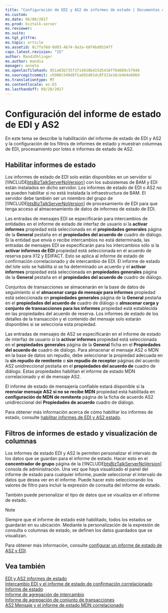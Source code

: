 ```yaml
---
title: "Configuración de EDI y AS2 de informes de estado | Documentos de Microsoft"
ms.custom: 
ms.date: 06/08/2017
ms.prod: biztalk-server
ms.reviewer: 
ms.suite: 
ms.tgt_pltfrm: 
ms.topic: article
ms.assetid: 0c7fa76d-0d03-4b74-9a3a-60f4bd0534ff
caps.latest.revision: "15"
author: MandiOhlinger
ms.author: mandia
manager: anneta
ms.openlocfilehash: 051a03b735f3714910b415d5418ff84089c57940
ms.sourcegitcommit: cb908c540d8f1a692d01dc8f313e16cb4b4e696d
ms.translationtype: MT
ms.contentlocale: es-ES
ms.lasthandoff: 09/20/2017
---
```

# <a name="configuration-of-edi-and-as2-status-reporting"></a>Configuración del informe de estado de EDI y AS2
En este tema se describe la habilitación del informe de estado de EDI y AS2 y la configuración de los filtros de informes de estado y muestran columnas de EDI, procesamiento por lotes e informes de estado de AS2.  
  
## <a name="enabling-status-reporting"></a>Habilitar informes de estado  
 Los informes de estado de EDI solo están disponibles en un servidor si [!INCLUDE[btsBizTalkServerNoVersion](../includes/btsbiztalkservernoversion-md.md)] con los subsistemas de BAM y EDI están instalados en dicho servidor. Los informes de estado de EDI o AS2 no se pueden habilitar si no está instalada la infraestructura de BAM. El servidor debe también ser un miembro del grupo de [!INCLUDE[btsBizTalkServerNoVersion](../includes/btsbiztalkservernoversion-md.md)] de procesamiento de EDI para que tenga acceso al almacenamiento de datos de informes de estado de EDI.  
  
 Las entradas de mensajes EDI se especificarán para intercambios de entidades en el informe de estado de interfaz de usuario si la **activar informes** propiedad está seleccionada en el **propiedades generales** página de la **General** pestaña en el **propiedades del acuerdo de** cuadro de diálogo. Si la entidad que envía o recibe intercambios no está determinada, las entradas de mensajes EDI se especificarán para los intercambios sólo si la **activar informes de EDI** propiedad está seleccionada en el acuerdo de reserva para X12 y EDIFACT. Esto se aplica al informe de estado de confirmación correlacionado y de intercambio de EDI. El informe de estado del lote solo se habilita si se ha determinado un acuerdo y el **activar informes** propiedad está seleccionada en **propiedades generales** página de la **General** pestaña en el **propiedades del acuerdo de** cuadro de diálogo.  
  
 Conjuntos de transacciones se almacenarán en la base de datos de seguimiento si el **almacenar carga de mensaje para informes** propiedad está seleccionada en **propiedades generales** página de la **General** pestaña en el **propiedades del acuerdo de** cuadro de diálogo o **almacenar carga y conjunto de transacciones para los informes** propiedad está establecida en las propiedades del acuerdo de reserva. Los informes de estado de los detalles de la transacción y el contenido del mensaje solo estarán disponibles si se selecciona esta propiedad.  
  
 Las entradas de mensajes de AS2 se especificarán en el informe de estado de interfaz de usuario si la **activar informes** propiedad está seleccionada en el **propiedades generales** página de la **General** ficha en el  **Propiedades del acuerdo de** cuadro de diálogo. Para almacenar el mensaje AS2 o MDN en la base de datos sin repudio, debe seleccionar la propiedad adecuada en la **sin repudio de remitente** o **sin repudio de receptor** páginas del acuerdo AS2 unidireccional pestaña en el **propiedades del acuerdo de** cuadro de diálogo. Estas propiedades habilitan el informe de estado MDN correlacionado y el de mensaje AS2.  
  
 El informe de estado de mensajería confiable estará disponible si la **reenviar mensaje AS2 si no se recibe MDN** propiedad está habilitada en **configuración de MDN de remitente** página de la ficha de acuerdo AS2 unidireccional del **Propiedades de acuerdo** cuadro de diálogo.  
  
 Para obtener más información acerca de cómo habilitar los informes de estado, consulte [habilitar informes de EDI y AS2 estado](../core/enabling-edi-and-as2-status-reports.md).  
  
## <a name="status-report-filters-and-display-columns"></a>Filtros de informes de estado y visualización de columnas  
 Los informes de estado EDI y AS2 le permiten personalizar el intervalo de los datos que se guardan para el informe de estado. Hacer esto en el **concentrador de grupo** página de la [!INCLUDE[btsBizTalkServerNoVersion](../includes/btsbiztalkservernoversion-md.md)] consola de administración. Una vez que haya visualizado el panel del informe de estado para cualquier informe, puede seleccionar el intervalo de datos que desea ver en el informe. Puede hacer esto seleccionando los valores de filtro para incluir la expresión de consulta del informe de estado.  
  
 También puede personalizar el tipo de datos que se visualiza en el informe de estado.  
  
> [!NOTE]
>  Siempre que el informe de estado esté habilitado, todos los estados se guardarán en su ubicación. Mediante la personalización de la expresión de consulta o columnas de estado, se definen los datos guardados que se visualizan.  
  
 Para obtener más información, consulte [configurar un informe de estado de AS2 y EDI](../core/configuring-an-edi-and-as2-status-report.md).  
  
## <a name="see-also"></a>Vea también  
 [EDI y AS2 informes de estado](../core/edi-and-as2-status-reporting.md)   
 [Intercambio EDI y el informe de estado de confirmación correlacionado](../core/edi-interchange-and-correlated-ack-status-report.md)   
 [Informe de estado](../core/batch-status-report.md)   
 [Informe de agregación de intercambio](../core/interchange-aggregation-report.md)   
 [Informe de agregación de conjunto de transacciones](../core/transaction-set-aggregation-report.md)   
 [AS2 Mensaje y el informe de estado MDN correlacionado](../core/as2-message-and-correlated-mdn-status-report.md)